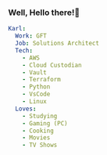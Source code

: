 ### Well, Hello there!👋

<!--
**KarlCF/KarlCF** is a ✨ _special_ ✨ repository because its `README.md` (this file) appears on your GitHub profile.

Here are some ideas to get you started:

- 🔭 I’m currently working on ...
- 🌱 I’m currently learning ...
- 👯 I’m looking to collaborate on ...
- 🤔 I’m looking for help with ...
- 💬 Ask me about ...
- 📫 How to reach me: ...
- 😄 Pronouns: ...
- ⚡ Fun fact: ...
-->

``` yaml
Karl:
  Work: GFT
  Job: Solutions Architect
  Tech:
    - AWS
    - Cloud Custodian
    - Vault
    - Terraform
    - Python
    - VsCode
    - Linux
  Loves:
    - Studying
    - Gaming (PC)
    - Cooking
    - Movies
    - TV Shows

```
